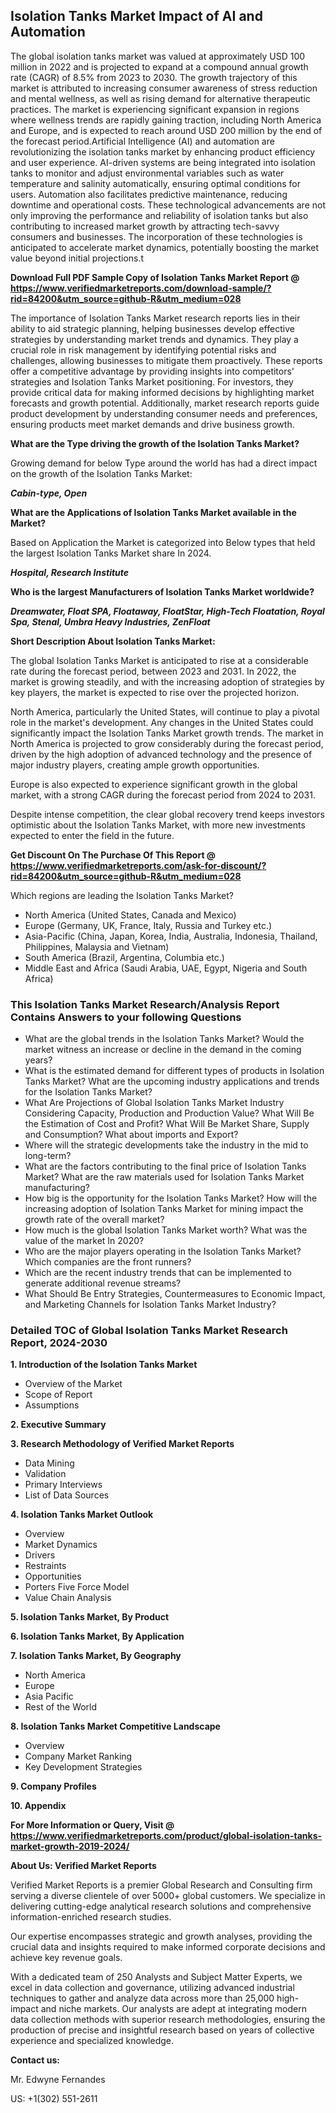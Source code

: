 <h2>Isolation Tanks Market Impact of AI and Automation</h2>The global isolation tanks market was valued at approximately USD 100 million in 2022 and is projected to expand at a compound annual growth rate (CAGR) of 8.5% from 2023 to 2030. The growth trajectory of this market is attributed to increasing consumer awareness of stress reduction and mental wellness, as well as rising demand for alternative therapeutic practices. The market is experiencing significant expansion in regions where wellness trends are rapidly gaining traction, including North America and Europe, and is expected to reach around USD 200 million by the end of the forecast period.Artificial Intelligence (AI) and automation are revolutionizing the isolation tanks market by enhancing product efficiency and user experience. AI-driven systems are being integrated into isolation tanks to monitor and adjust environmental variables such as water temperature and salinity automatically, ensuring optimal conditions for users. Automation also facilitates predictive maintenance, reducing downtime and operational costs. These technological advancements are not only improving the performance and reliability of isolation tanks but also contributing to increased market growth by attracting tech-savvy consumers and businesses. The incorporation of these technologies is anticipated to accelerate market dynamics, potentially boosting the market value beyond initial projections.t</p><p id="" class=""><strong>Download Full PDF Sample Copy of Isolation Tanks Market Report @ <a href="https://www.verifiedmarketreports.com/download-sample/?rid=84200&utm_source=github-R&utm_medium=028" target="_blank">https://www.verifiedmarketreports.com/download-sample/?rid=84200&utm_source=github-R&utm_medium=028</a></strong></p><p>The importance of&nbsp;Isolation Tanks Market research reports lies in their ability to aid strategic planning, helping businesses develop effective strategies by understanding market trends and dynamics. They play a crucial role in risk management by identifying potential risks and challenges, allowing businesses to mitigate them proactively. These reports offer a competitive advantage by providing insights into competitors' strategies and Isolation Tanks Market positioning. For investors, they provide critical data for making informed decisions by highlighting market forecasts and growth potential. Additionally, market research reports guide product development by understanding consumer needs and preferences, ensuring products meet market demands and drive business growth.</p><p><strong>What are the&nbsp;Type driving the growth of the Isolation Tanks Market?</strong></p><p id="" class="">Growing demand for below Type around the world has had a direct impact on the growth of the Isolation Tanks Market:</p><em><strong>Cabin-type, Open</strong></em></p><strong>What are the&nbsp;Applications&nbsp;of Isolation Tanks Market available in the Market?</strong></p><p id="" class="">Based on Application the Market is categorized into Below types that held the largest Isolation Tanks Market share In 2024.</p><em><strong>Hospital, Research Institute</strong></em></p><strong>Who is the largest Manufacturers of Isolation Tanks Market worldwide?</strong></p><p><em><strong>Dreamwater, Float SPA, Floataway, FloatStar, High-Tech Floatation, Royal Spa, Stenal, Umbra Heavy Industries, ZenFloat</strong></em></p><p id="" class=""><strong>Short Description About Isolation Tanks Market:</strong></p><p>The global Isolation Tanks Market is anticipated to rise at a considerable rate during the forecast period, between 2023 and 2031. In 2022, the market is growing steadily, and with the increasing adoption of strategies by key players, the market is expected to rise over the projected horizon.</p><p>North America, particularly the United States, will continue to play a pivotal role in the market's development. Any changes in the United States could significantly impact the Isolation Tanks Market growth trends. The market in North America is projected to grow considerably during the forecast period, driven by the high adoption of advanced technology and the presence of major industry players, creating ample growth opportunities.</p><p>Europe is also expected to experience significant growth in the global market, with a strong CAGR during the forecast period from 2024 to 2031.</p><p>Despite intense competition, the clear global recovery trend keeps investors optimistic about the Isolation Tanks Market, with more new investments expected to enter the field in the future.</p><p id="" class=""><strong>Get Discount On The Purchase Of This Report @ <a href="https://www.verifiedmarketreports.com/ask-for-discount/?rid=84200&utm_source=github-R&utm_medium=028" target="_blank">https://www.verifiedmarketreports.com/ask-for-discount/?rid=84200&utm_source=github-R&utm_medium=028</a></strong></p>Which regions are leading the Isolation Tanks Market?</p><ul><li>North America (United States, Canada and Mexico)</li><li>Europe (Germany, UK, France, Italy, Russia and Turkey etc.)</li><li>Asia-Pacific (China, Japan, Korea, India, Australia, Indonesia, Thailand, Philippines, Malaysia and Vietnam)</li><li>South America (Brazil, Argentina, Columbia etc.)</li><li>Middle East and Africa (Saudi Arabia, UAE, Egypt, Nigeria and South Africa)</li></ul><h3 id="" class="">This Isolation Tanks Market Research/Analysis Report Contains Answers to your following Questions</h3><ul><li>What are the global trends in the Isolation Tanks Market? Would the market witness an increase or decline in the demand in the coming years?</li><li>What is the estimated demand for different types of products in Isolation Tanks Market? What are the upcoming industry applications and trends for the Isolation Tanks Market?</li><li>What Are Projections of Global Isolation Tanks Market Industry Considering Capacity, Production and Production Value? What Will Be the Estimation of Cost and Profit? What Will Be Market Share, Supply and Consumption? What about imports and Export?</li><li>Where will the strategic developments take the industry in the mid to long-term?</li><li>What are the factors contributing to the final price of Isolation Tanks Market? What are the raw materials used for Isolation Tanks Market manufacturing?</li><li>How big is the opportunity for the Isolation Tanks Market? How will the increasing adoption of Isolation Tanks Market for mining impact the growth rate of the overall market?</li><li>How much is the global Isolation Tanks Market worth? What was the value of the market In 2020?</li><li>Who are the major players operating in the Isolation Tanks Market? Which companies are the front runners?</li><li>Which are the recent industry trends that can be implemented to generate additional revenue streams?</li><li>What Should Be Entry Strategies, Countermeasures to Economic Impact, and Marketing Channels for Isolation Tanks Market Industry?</li></ul><h3 id="" class="">Detailed TOC of Global Isolation Tanks Market Research Report, 2024-2030</h3><p id="" class=""><strong>1. Introduction of the Isolation Tanks Market</strong></p><ul><li>Overview of the Market</li><li>Scope of Report</li><li>Assumptions</li></ul><p id="" class=""><strong>2. Executive Summary</strong></p><p id="" class=""><strong>3. Research Methodology of Verified Market Reports</strong></p><ul><li>Data Mining</li><li>Validation</li><li>Primary Interviews</li><li>List of Data Sources</li></ul><p id="" class=""><strong>4. Isolation Tanks Market Outlook</strong></p><ul><li>Overview</li><li>Market Dynamics</li><li>Drivers</li><li>Restraints</li><li>Opportunities</li><li>Porters Five Force Model</li><li>Value Chain Analysis</li></ul><p id="" class=""><strong>5. Isolation Tanks Market, By Product</strong></p><p id="" class=""><strong>6. Isolation Tanks Market, By Application</strong></p><p id="" class=""><strong>7. Isolation Tanks Market, By Geography</strong></p><ul><li>North America</li><li>Europe</li><li>Asia Pacific</li><li>Rest of the World</li></ul><p id="" class=""><strong>8. Isolation Tanks Market Competitive Landscape</strong></p><ul><li>Overview</li><li>Company Market Ranking</li><li>Key Development Strategies</li></ul><p id="" class=""><strong>9. Company Profiles</strong></p><p id="" class=""><strong>10. Appendix</strong></p><p id="" class=""><strong>For More Information or Query, Visit @ <a href="https://www.verifiedmarketreports.com/product/global-isolation-tanks-market-growth-2019-2024/" target="_blank">https://www.verifiedmarketreports.com/product/global-isolation-tanks-market-growth-2019-2024/</a></strong></p><p id="" class=""><strong>About Us: Verified Market Reports</strong></p><p id="" class="">Verified Market Reports is a premier Global Research and Consulting firm serving a diverse clientele of over 5000+ global customers. We specialize in delivering cutting-edge analytical research solutions and comprehensive information-enriched research studies.</p><p id="" class="">Our expertise encompasses strategic and growth analyses, providing the crucial data and insights required to make informed corporate decisions and achieve key revenue goals.</p><p id="" class="">With a dedicated team of 250 Analysts and Subject Matter Experts, we excel in data collection and governance, utilizing advanced industrial techniques to gather and analyze data across more than 25,000 high-impact and niche markets. Our analysts are adept at integrating modern data collection methods with superior research methodologies, ensuring the production of precise and insightful research based on years of collective experience and specialized knowledge.</p><p id="" class=""><strong>Contact us:</strong></p><p id="" class="">Mr. Edwyne Fernandes</p><p id="" class="">US: +1(302) 551-2611</p>
